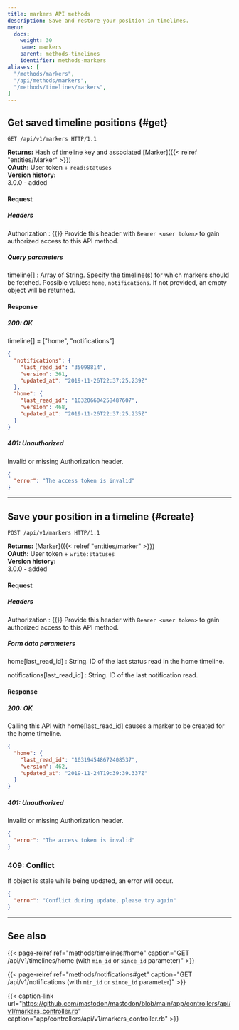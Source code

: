 ```yaml
---
title: markers API methods
description: Save and restore your position in timelines.
menu:
  docs:
    weight: 30
    name: markers
    parent: methods-timelines
    identifier: methods-markers
aliases: [
  "/methods/markers",
  "/api/methods/markers",
  "/methods/timelines/markers",
]
---
```


<style>
#TableOfContents ul ul ul {display: none}
</style>

## Get saved timeline positions {#get}

```http
GET /api/v1/markers HTTP/1.1
```

**Returns:** Hash of timeline key and associated [Marker]({{< relref "entities/Marker" >}})\
**OAuth:** User token + `read:statuses`\
**Version history:**\
3.0.0 - added

#### Request

##### Headers

Authorization
: {{<required>}} Provide this header with `Bearer <user token>` to gain authorized access to this API method.

##### Query parameters

timeline[]
: Array of String. Specify the timeline(s) for which markers should be fetched. Possible values: `home`, `notifications`. If not provided, an empty object will be returned.

#### Response
##### 200: OK

timeline[] = ["home", "notifications"]

```json
{
  "notifications": {
    "last_read_id": "35098814",
    "version": 361,
    "updated_at": "2019-11-26T22:37:25.239Z"
  },
  "home": {
    "last_read_id": "103206604258487607",
    "version": 468,
    "updated_at": "2019-11-26T22:37:25.235Z"
  }
}
```

##### 401: Unauthorized

Invalid or missing Authorization header.

```json
{
  "error": "The access token is invalid"
}
```

---

## Save your position in a timeline {#create}

```http
POST /api/v1/markers HTTP/1.1
```

**Returns:** [Marker]({{< relref "entities/marker" >}})\
**OAuth:** User token + `write:statuses`\
**Version history:**\
3.0.0 - added

#### Request

##### Headers

Authorization
: {{<required>}} Provide this header with `Bearer <user token>` to gain authorized access to this API method.

##### Form data parameters

home[last_read_id]
: String. ID of the last status read in the home timeline.

notifications[last_read_id]
: String. ID of the last notification read.

#### Response
##### 200: OK

Calling this API with home[last_read_id] causes a marker to be created for the home timeline.

```json
{
  "home": {
    "last_read_id": "103194548672408537",
    "version": 462,
    "updated_at": "2019-11-24T19:39:39.337Z"
  }
}
```

##### 401: Unauthorized

Invalid or missing Authorization header.

```json
{
  "error": "The access token is invalid"
}
```

### 409: Conflict

If object is stale while being updated, an error will occur.

```json
{
  "error": "Conflict during update, please try again"
}
```

---

## See also

{{< page-relref ref="methods/timelines#home" caption="GET /api/v1/timelines/home (with `min_id` or `since_id` parameter)" >}}

{{< page-relref ref="methods/notifications#get" caption="GET /api/v1/notifications (with `min_id` or `since_id` parameter)" >}}

{{< caption-link url="https://github.com/mastodon/mastodon/blob/main/app/controllers/api/v1/markers_controller.rb" caption="app/controllers/api/v1/markers_controller.rb" >}}
